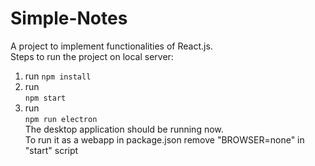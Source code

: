 # Simple-Notes
 A project to implement functionalities of React.js.<br>
 Steps to run the project on local server:
1. run `npm install` <br>
2. run <br>`npm start` <br>
3. run <br>`npm run electron`<br>
The desktop application should be running now.<br>
To run it as a webapp in package.json remove "BROWSER=none" in "start" script
